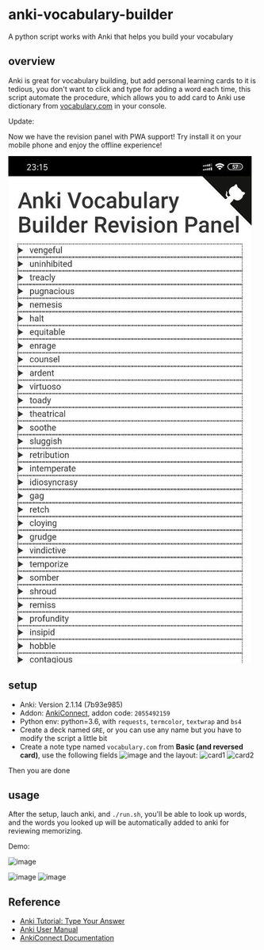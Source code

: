 # anki-vocabulary-builder

A python script works with Anki that helps you build your vocabulary

## overview

Anki is great for vocabulary building, but add personal learning cards to it is tedious, you don't want to click and type for adding a word each time, this script automate the procedure, which allows you to add card to Anki use dictionary from [vocabulary.com](https://www.vocabulary.com/) in your console.

Update:

Now we have the revision panel with PWA support! Try install it on your mobile phone and enjoy the offline experience!

![pwa](/static/pwa.jpg)

## setup

* Anki: Version 2.1.14 (7b93e985)
* Addon: [AnkiConnect](https://ankiweb.net/shared/info/2055492159), addon code: `2055492159`
* Python env: python=3.6, with `requests`, `termcolor`, `textwrap` and `bs4`
* Create a deck named `GRE`, or you can use any name but you have to modify the script a little bit
* Create a note type named `vocabulary.com` from **Basic (and reversed card)**, use the following fields
![image](https://user-images.githubusercontent.com/29735669/61583442-b4924780-aaec-11e9-968e-95f1d7e5ffec.png)
and the layout:
![card1](https://user-images.githubusercontent.com/29735669/61583449-d4c20680-aaec-11e9-9e91-25e38f6c8e38.png)
![card2](https://user-images.githubusercontent.com/29735669/61583531-1f904e00-aaee-11e9-99ef-f714ebd397ac.png)

Then you are done

## usage

After the setup, lauch anki, and `./run.sh`, you'll be able to look up words, and the words you looked up will be automatically added to anki for reviewing memorizing.

Demo:

![image](https://user-images.githubusercontent.com/29735669/61583483-4c903100-aaed-11e9-9aef-7353042bb0e9.png)

![image](https://user-images.githubusercontent.com/29735669/61583495-66ca0f00-aaed-11e9-934b-40fd12bb352b.png)
![image](https://user-images.githubusercontent.com/29735669/61583537-3e8ee000-aaee-11e9-82a6-27f3a7fcf09c.png)

## Reference

* [Anki Tutorial: Type Your Answer](https://www.youtube.com/watch?v=LNDwt4kHYo4)
* [Anki User Manual](https://apps.ankiweb.net/docs/manual.html)
* [AnkiConnect Documentation](https://foosoft.net/projects/anki-connect/)

